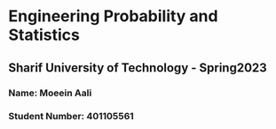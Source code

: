# Engineering Probability and Statistics 
## Sharif University of Technology - Spring2023
### Name: Moeein Aali
### Student Number: 401105561
